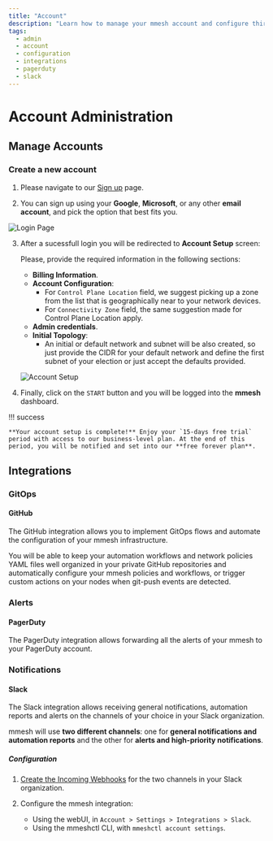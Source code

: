 ```yaml
---
title: "Account"
description: "Learn how to manage your mmesh account and configure third-party integrations."
tags:
  - admin
  - account
  - configuration
  - integrations
  - pagerduty
  - slack
---
```


# Account Administration

## Manage Accounts

### Create a new account

1. Please navigate to our [Sign up](https://mmesh.io/signin) page.

2. You can sign up using your **Google**, **Microsoft**, or any other **email account**, and pick the option that best fits you. 

  ![Login Page](../assets/images/login-page.png)

3. After a sucessfull login you will be redirected to **Account Setup** screen:

    Please, provide the required information in the following sections:

    - **Billing Information**.
    - **Account Configuration**:
        - For `Control Plane Location` field, we suggest picking up a zone from the list that is geographically near to your network devices. 
        - For `Connectivity Zone` field, the same suggestion made for Control Plane Location apply. 
    - **Admin credentials**.
    - **Initial Topology**:
        - An initial or default network and subnet will be also created, so just provide the CIDR for your default network and define the first subnet of your election or just accept the defaults provided.

    ![Account Setup](../assets/images/account-setup.png)

4. Finally, click on the `START` button and you will be logged into the **mmesh** dashboard.

!!! success

    **Your account setup is complete!** Enjoy your `15-days free trial` period with access to our business-level plan. At the end of this period, you will be notified and set into our **free forever plan**.

## Integrations

### GitOps

#### GitHub

The GitHub integration allows you to implement GitOps flows and automate the configuration of your mmesh infrastructure.

You will be able to keep your automation workflows and network policies YAML files well organized in your private GitHub repositories and automatically configure your mmesh policies and workflows, or trigger custom actions on your nodes when git-push events are detected.

### Alerts

#### PagerDuty

The PagerDuty integration allows forwarding all the alerts of your mmesh to your PagerDuty account.

### Notifications

#### Slack

The Slack integration allows receiving general notifications, automation reports and alerts on the channels of your choice in your Slack organization.

mmesh will use **two different channels**: one for **general notifications and automation reports** and the other for **alerts and high-priority notifications**.

##### Configuration

1. [Create the Incoming Webhooks](https://api.slack.com/messaging/webhooks) for the two channels in your Slack organization.

2. Configure the mmesh integration:

     - Using the webUI, in `Account > Settings > Integrations > Slack`.
     - Using the mmeshctl CLI, with `mmeshctl account settings`.

